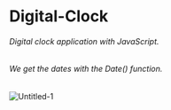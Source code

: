 # Digital-Clock

###### Digital clock application with JavaScript.
###### We get the dates with the Date() function.
![Untitled-1](https://user-images.githubusercontent.com/91335275/182583839-f83a90a0-4248-4895-8d03-89725e50fe8b.png)
